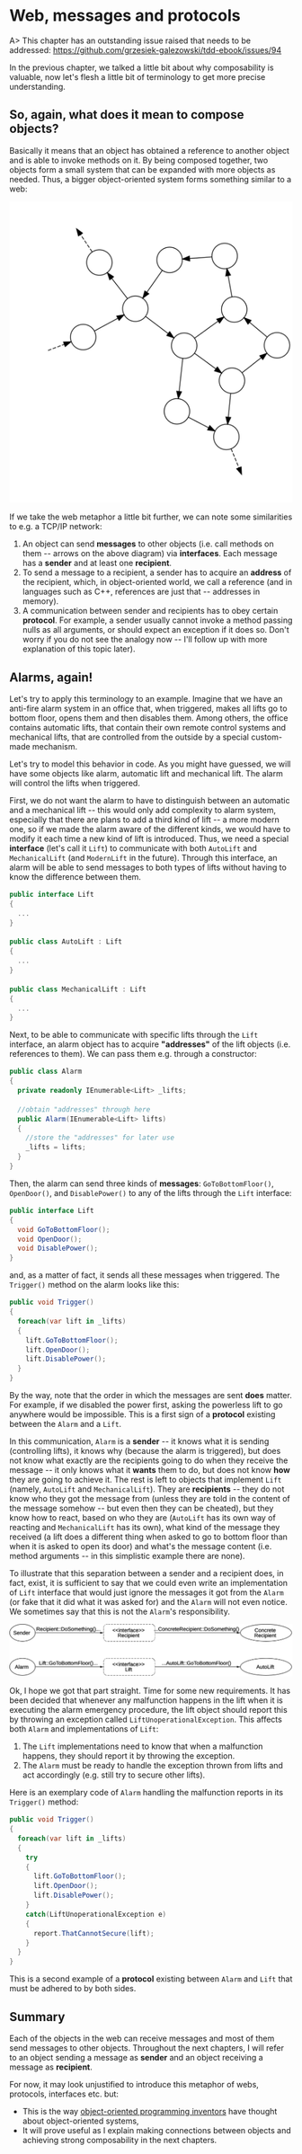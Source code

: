 # Web, messages and protocols

A> This chapter has an outstanding issue raised that needs to be addressed: https://github.com/grzesiek-galezowski/tdd-ebook/issues/94

In the previous chapter, we talked a little bit about why composability is valuable, now let's flesh a little bit of terminology to get more precise understanding.

So, again, what does it mean to compose objects?
------------------------------------------------

Basically it means that an object has obtained a reference to another object and is able to invoke methods on it. By being composed together, two objects form a small system that can be expanded with more objects as needed. Thus, a bigger object-oriented system forms something similar to a web: 

![Web of objects -- the circles are the objects and the arrows are methods invocations from one object on another](images/WebOfObjects.png)

If we take the web metaphor a little bit further, we can note some similarities to e.g. a TCP/IP network:

1.  An object can send **messages** to other objects (i.e. call methods on them -- arrows on the above diagram) via **interfaces**. Each message has a **sender** and at least one **recipient**.
2.  To send a message to a recipient, a sender has to acquire an **address** of the recipient, which, in object-oriented world, we call a reference (and in languages such as C++, references are just that -- addresses in memory).
3.  A communication between sender and recipients has to obey certain **protocol**. For example, a sender usually cannot invoke a method passing nulls as all arguments, or should expect an exception if it does so. Don't worry if you do not see the analogy now -- I'll follow up with more explanation of this topic later).

## Alarms, again!

Let's try to apply this terminology to an example. Imagine that we have an anti-fire alarm system in an office that, when triggered, makes all lifts go to bottom floor, opens them and then disables them. Among others, the office contains automatic lifts, that contain their own remote control systems and mechanical lifts, that are controlled from the outside by a special custom-made mechanism.

Let's try to model this behavior in code. As you might have guessed, we will have some objects like alarm, automatic lift and mechanical lift. The alarm will control the lifts when triggered.

First, we do not want the alarm to have to distinguish between an automatic and a mechanical lift -- this would only add complexity to alarm system, especially that there are plans to add a third kind of lift -- a more modern one, so if we made the alarm aware of the different kinds, we would have to modify it each time a new kind of lift is introduced. Thus, we need a special **interface** (let's call it `Lift`) to communicate with both `AutoLift` and `MechanicalLift` (and `ModernLift` in the future). Through this interface, an alarm will be able to send messages to both types of lifts without having to know the difference between them.

```csharp
public interface Lift
{
  ...
}

public class AutoLift : Lift
{
  ...
}

public class MechanicalLift : Lift
{
  ...
}
```

Next, to be able to communicate with specific lifts through the `Lift` interface, an alarm object has to acquire **"addresses"** of the lift objects (i.e. references to them). We can pass them e.g. through a constructor:

```csharp
public class Alarm
{
  private readonly IEnumerable<Lift> _lifts;

  //obtain "addresses" through here
  public Alarm(IEnumerable<Lift> lifts)
  {
    //store the "addresses" for later use
    _lifts = lifts;
  }
}
```

Then, the alarm can send three kinds of **messages**: `GoToBottomFloor()`, `OpenDoor()`, and `DisablePower()` to any of the lifts through the `Lift` interface:

```csharp
public interface Lift
{
  void GoToBottomFloor();
  void OpenDoor();
  void DisablePower();
}
```

and, as a matter of fact, it sends all these messages when triggered. The `Trigger()` method on the alarm looks like this: 

```csharp
public void Trigger()
{
  foreach(var lift in _lifts)
  {
    lift.GoToBottomFloor();
    lift.OpenDoor();
    lift.DisablePower();
  }
}
```

By the way, note that the order in which the messages are sent **does** matter. For example, if we disabled the power first, asking the powerless lift to go anywhere would be impossible. This is a first sign of a **protocol** existing between the `Alarm` and a `Lift`.

In this communication, `Alarm` is a **sender** -- it knows what it is sending (controlling lifts), it knows why (because the alarm is triggered), but does not know what exactly are the recipients going to do when they receive the message -- it only knows what it **wants** them to do, but does not know **how** they are going to achieve it. The rest is left to objects that implement `Lift` (namely, `AutoLift` and `MechanicalLift`). They are **recipients** -- they do not know who they got the message from (unless they are told in the content of the message somehow -- but even then they can be cheated), but they know how to react, based on who they are (`AutoLift` has its own way of reacting and `MechanicalLift` has its own), what kind of the message they received (a lift does a different thing when asked to go to bottom floor than when it is asked to open its door) and what's the message content (i.e. method arguments -- in this simplistic example there are none). 

To illustrate that this separation between a sender and a recipient does, in fact, exist, it is sufficient to say that we could even write an implementation of `Lift` interface that would just ignore the messages it got from the `Alarm` (or fake that it did what it was asked for) and the `Alarm` will not even notice. We sometimes say that this is not the `Alarm`'s responsibility. 

![Sender, interface, and recipient](images/SenderRecipientMessage.png)

Ok, I hope we got that part straight. Time for some new requirements. It has been decided that whenever any malfunction happens in the lift when it is executing the alarm emergency procedure, the lift object should report this by throwing an exception called `LiftUnoperationalException`. This affects both `Alarm` and implementations of `Lift`: 

1.  The `Lift` implementations need to know that when a malfunction happens, they should report it by throwing the exception.
2.  The `Alarm` must be ready to handle the exception thrown from lifts and act accordingly (e.g. still try to secure other lifts).

Here is an exemplary code of `Alarm` handling the malfunction reports in its `Trigger()` method: 

```csharp
public void Trigger()
{
  foreach(var lift in _lifts)
  {
    try
    {
      lift.GoToBottomFloor();
      lift.OpenDoor();
      lift.DisablePower();
    }
    catch(LiftUnoperationalException e)
    {
      report.ThatCannotSecure(lift);
    }
  }
}
```

This is a second example of a **protocol** existing between `Alarm` and `Lift` that must be adhered to by both sides.

## Summary

Each of the objects in the web can receive messages and most of them send messages to other objects. Throughout the next chapters, I will refer to an object sending a message as **sender** and an object receiving a message as **recipient**.

For now, it may look unjustified to introduce this metaphor of webs, protocols, interfaces etc. but: 

*   This is the way [object-oriented programming inventors](http://c2.com/cgi/wiki?AlanKayOnMessaging) have thought about object-oriented systems,
*   It will prove useful as I explain making connections between objects and achieving strong composability in the next chapters.
